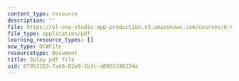 ```yaml
---
content_type: resource
description: ''
file: https://ol-ocw-studio-app-production.s3.amazonaws.com/courses/6-0001-introduction-to-computer-science-and-programming-in-python-fall-2016/679522637ad602a92b3ca0802240224a_qq7I2MQNrtU.pdf
file_type: application/pdf
learning_resource_types: []
ocw_type: OCWFile
resourcetype: Document
title: 3play pdf file
uid: 67952263-7ad6-02a9-2b3c-a0802240224a
---
```

